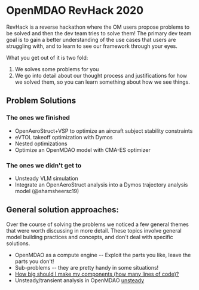 
# OpenMDAO RevHack 2020

RevHack is a reverse hackathon where the OM users propose problems to be solved and then the dev team tries to solve them! 
The primary dev team goal is to gain a better understanding of the use cases that users are struggling with, and to learn to see our framework through your eyes. 

What you get out of it is two fold: 
1) We solves some problems for you 
2) We go into detail about our thought process and justifications for how we solved them, so you can learn something about how we see things. 
 
## Problem Solutions

### The ones we finished 
* OpenAeroStruct+VSP to optimize an aircraft subject stability constraints
* eVTOL takeoff optimization with Dymos
* Nested optimizations
* Optimize an OpenMDAO model with CMA-ES optimizer 

### The ones we didn't get to
* Unsteady VLM simulation 
* Integrate an OpenAeroStruct analysis into a Dymos trajectory analysis model (@shamsheersc19)

## General solution approaches: 

Over the course of solving the problems we noticed a few general themes that were worth discussing in more detail.
These topics involve general model building practices and concepts, and don't deal with specific solutions. 

* OpenMDAO as a compute engine -- Exploit the parts you like, leave the parts you don't! 
* Sub-problems -- they are pretty handy in some situations! 
* [How big should I make my components (how many lines of code)?][how-big]
* Unsteady/transient analysis in OpenMDAO [unsteady]


[unsteady]: ./solution_approaches/unsteady.md
[how-big]: ./solution_approaches/how_big.md